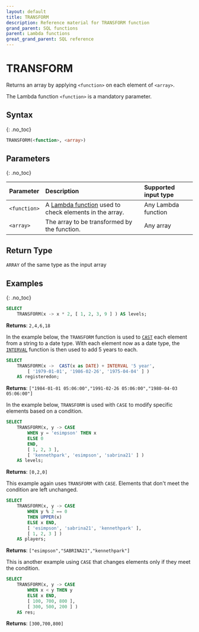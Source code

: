 ```yaml
---
layout: default
title: TRANSFORM
description: Reference material for TRANSFORM function
grand_parent: SQL functions
parent: Lambda functions
great_grand_parent: SQL reference
---
```


# TRANSFORM

Returns an array by applying `<function>` on each element of `<array>`.

The Lambda function `<function>` is a mandatory parameter.

## Syntax
{: .no_toc}

```sql
TRANSFORM(<function>, <array>)
```
## Parameters
{: .no_toc} 

| Parameter | Description                 | Supported input type | 
| :--------- | :---------------------------------- |:------| 
| `<function>`  | A [Lambda function](../../../Guides/working-with-semi-structured-data/working-with-arrays.md#manipulating-arrays-with-lambda-functions) used to check elements in the array. | Any Lambda function | 
| `<array>`   | The array to be transformed by the function.   | Any array | 

## Return Type 
`ARRAY` of the same type as the input array 

## Examples
{: .no_toc}

```sql
SELECT
	TRANSFORM(x -> x * 2, [ 1, 2, 3, 9 ] ) AS levels;
```

**Returns**: `2,4,6,18`

In the example below, the `TRANSFORM` function is used to [`CAST`](../conditional-and-miscellaneous/cast.md) each element from a string to a date type. With each element now as a date type, the [`INTERVAL`](../../operators.md#interval-for-date-and-time) function is then used to add 5 years to each.  

```sql
SELECT
    TRANSFORM(x ->  CAST(x as DATE) + INTERVAL '5 year',
        [ '1979-01-01', '1986-02-26', '1975-04-04' ] )
    AS registeredon;
```

**Returns**: `["1984-01-01 05:06:00","1991-02-26 05:06:00","1980-04-03 05:06:00"]`

In the example below, `TRANSFORM` is used with `CASE` to modify specific elements based on a condition.

```sql
SELECT
    TRANSFORM(x, y -> CASE
        WHEN y = 'esimpson' THEN x
        ELSE 0
        END,
        [ 1, 2, 3 ],
        [ 'kennethpark', 'esimpson', 'sabrina21' ] )
    AS levels;
```

**Returns**: `[0,2,0]`

This example again uses `TRANSFORM` with `CASE`. Elements that don't meet the condition are left unchanged.

```sql
SELECT
    TRANSFORM(x, y -> CASE
        WHEN y % 2 == 0
        THEN UPPER(x)
        ELSE x END,
        [ 'esimpson', 'sabrina21', 'kennethpark' ],
        [ 1, 2, 3 ] )
    AS players;
```

**Returns**: `["esimpson","SABRINA21","kennethpark"]`

This is another example using `CASE` that changes elements only if they meet the condition.

```sql
SELECT
    TRANSFORM(x, y -> CASE
        WHEN x < y THEN y
        ELSE x END,
        [ 100, 700, 800 ],
        [ 300, 500, 200 ] )
    AS res;
```

**Returns**: `[300,700,800]`